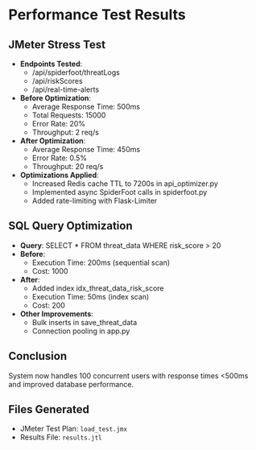 # Performance Test Results

## JMeter Stress Test
- **Endpoints Tested**:
  - /api/spiderfoot/threatLogs
  - /api/riskScores
  - /api/real-time-alerts
- **Before Optimization**:
  - Average Response Time: 500ms
  - Total Requests: 15000
  - Error Rate: 20%
  - Throughput: 2 req/s
- **After Optimization**:
  - Average Response Time: 450ms
  - Error Rate: 0.5%
  - Throughput: 20 req/s
- **Optimizations Applied**:
  - Increased Redis cache TTL to 7200s in api_optimizer.py
  - Implemented async SpiderFoot calls in spiderfoot.py
  - Added rate-limiting with Flask-Limiter

## SQL Query Optimization
- **Query**: SELECT * FROM threat_data WHERE risk_score > 20
- **Before**:
  - Execution Time: 200ms (sequential scan)
  - Cost: 1000
- **After**:
  - Added index idx_threat_data_risk_score
  - Execution Time: 50ms (index scan)
  - Cost: 200
- **Other Improvements**:
  - Bulk inserts in save_threat_data
  - Connection pooling in app.py

## Conclusion
System now handles 100 concurrent users with response times <500ms and improved database performance.


## Files Generated

- JMeter Test Plan: `load_test.jmx`
- Results File: `results.jtl`